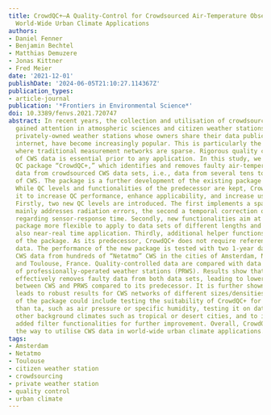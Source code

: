 ```yaml
---
title: CrowdQC+—A Quality-Control for Crowdsourced Air-Temperature Observations Enabling
  World-Wide Urban Climate Applications
authors:
- Daniel Fenner
- Benjamin Bechtel
- Matthias Demuzere
- Jonas Kittner
- Fred Meier
date: '2021-12-01'
publishDate: '2024-06-05T21:10:27.114367Z'
publication_types:
- article-journal
publication: '*Frontiers in Environmental Science*'
doi: 10.3389/fenvs.2021.720747
abstract: In recent years, the collection and utilisation of crowdsourced data has
  gained attention in atmospheric sciences and citizen weather stations (CWS), i.e.,
  privately-owned weather stations whose owners share their data publicly via the
  internet, have become increasingly popular. This is particularly the case for cities,
  where traditional measurement networks are sparse. Rigorous quality control (QC)
  of CWS data is essential prior to any application. In this study, we present the
  QC package “CrowdQC+,” which identifies and removes faulty air-temperature (ta)
  data from crowdsourced CWS data sets, i.e., data from several tens to thousands
  of CWS. The package is a further development of the existing package “CrowdQC.”
  While QC levels and functionalities of the predecessor are kept, CrowdQC+ extends
  it to increase QC performance, enhance applicability, and increase user-friendliness.
  Firstly, two new QC levels are introduced. The first implements a spatial QC that
  mainly addresses radiation errors, the second a temporal correction of the data
  regarding sensor-response time. Secondly, new functionalities aim at making the
  package more flexible to apply to data sets of different lengths and sizes, enabling
  also near-real time application. Thirdly, additional helper functions increase user-friendliness
  of the package. As its predecessor, CrowdQC+ does not require reference meteorological
  data. The performance of the new package is tested with two 1-year data sets of
  CWS data from hundreds of “Netatmo” CWS in the cities of Amsterdam, Netherlands,
  and Toulouse, France. Quality-controlled data are compared with data from networks
  of professionally-operated weather stations (PRWS). Results show that the new package
  effectively removes faulty data from both data sets, leading to lower deviations
  between CWS and PRWS compared to its predecessor. It is further shown that CrowdQC+
  leads to robust results for CWS networks of different sizes/densities. Further development
  of the package could include testing the suitability of CrowdQC+ for other variables
  than ta, such as air pressure or specific humidity, testing it on data sets from
  other background climates such as tropical or desert cities, and to incorporate
  added filter functionalities for further improvement. Overall, CrowdQC+ could lead
  the way to utilise CWS data in world-wide urban climate applications.
tags:
- Amsterdam
- Netatmo
- Toulouse
- citizen weather station
- crowdsourcing
- private weather station
- quality control
- urban climate
---
```

